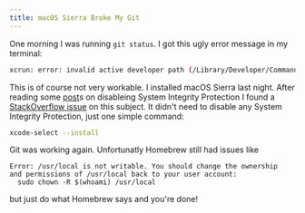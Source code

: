 ```yaml
---
title: macOS Sierra Broke My Git
---
```


One morning I was running `git status`. I got this ugly error message in my terminal:

```bash
xcrun: error: invalid active developer path (/Library/Developer/CommandLineTools), missing xcrun at: /Library/Developer/CommandLineTools/usr/bin/xcrun
```

This is of course not very workable. I installed macOS Sierra last night. After reading some [post](https://ohthehugemanatee.org/blog/2015/10/01/how-i-got-el-capitain-working-with-my-developer-tools/)s on disableing System Integrity Protection I found a [StackOverflow issue](http://stackoverflow.com/questions/32925000/git-doesnt-work-after-upgrading-mac-os-x-el-capitain) on this subject. It didn't need to disable any System Integrity Protection, just one simple command:

```bash
xcode-select --install
```

Git was working again. Unfortunatly Homebrew still had issues like 

```
Error: /usr/local is not writable. You should change the ownership
and permissions of /usr/local back to your user account:
  sudo chown -R $(whoami) /usr/local
```

but just do what Homebrew says and you're done!
